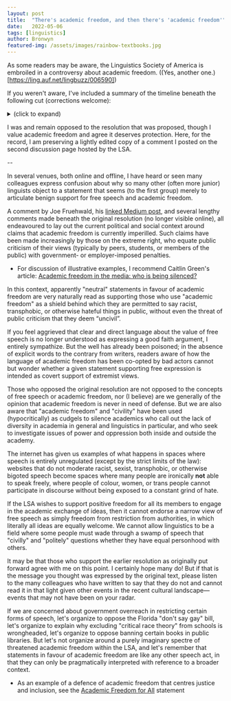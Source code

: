 ```yaml
---
layout: post
title:  "There's academic freedom, and then there's 'academic freedom'"
date:   2022-05-06
tags: [linguistics]
author: Bronwyn
featured-img: /assets/images/rainbow-textbooks.jpg
---
```


As some readers may be aware, the Linguistics Society of America is embroiled in a controversy about academic freedom. ((Yes, another one.)[https://ling.auf.net/lingbuzz/006590])

If you weren't aware, I've included a summary of the timeline beneath the following cut (corrections welcome):

<details>

<summary>(click to expand)</summary>

- *April 26:* The LSA distributes a resolution for discussion by the membership. The resolution proposes that the LSA adopt a lightly revised version of the [Chicago Principles of Free Expression](https://freeexpression.uchicago.edu/); comments are open until May 31, to be followed by a vote of the membership.
- *Immediately thereafter, continuing for several days:* Some comment in support of the resolution, but most in opposition. In addition to a variety of procedural and practical objections, Many objectors point out that the resolution undercuts or is hostile to recent work attempting to advance justice, equity, diversity, and inclusion within the LSA. (Several commenters observe that for exactly this reason, the Chicago Principles have not been uncontroversial.)
- *At the same time:* Reading the minutes of the January 2022 meeting of the LSA Executive Committee, one commenter observes that adopting the Chicago Principles was initially proposed to the EC directly, not as a resolution. In the same meeting of the EC, two other proposals were put to the EC: removing the *Perspectives* section from the flagship LSA journal *Language*, and ending the voluntary collection of demographic information from LSA members. This confluence of proposals is seen by many opponents of the resolution as confirmation that at least some of the people who proposed it do indeed seek to undercut efforts to improve equity, diversity, and inclusion in the LSA.
- *May 2:* The LSA EC withdraws the resolution on procedural grounds (according to an email, the EC believed they voted only on whether to send a resolution to the membership, while in fact they vote on whether to approve the resolution themselves). Comments are hidden, then made visible, then hidden again. Briefly, a comment from one of the original signatories to the resolution is visible, promising a collective unified statement in a few days.
- *May 6:* The LSA EC emails the membership again, this time with a link to a new forum for discussing the resolution. None of the previous comments are visible, but commenters are invited to repost if they choose.

</details>

I was and remain opposed to the resolution that was proposed, though I value academic freedom and agree it deserves protection. Here, for the record, I am preserving a lightly edited copy of a comment I posted on the second discussion page hosted by the LSA.

--

In several venues, both online and offline, I have heard or seen many colleagues express confusion about why so many other (often more junior) linguists object to a statement that seems (to the first group) merely to articulate benign support for free speech and academic freedom.

A comment by Joe Fruehwald, his [linked Medium post](https://medium.com/@JoFrhwld/what-does-freedom-mean-a4624e89dcf5), and several lengthy comments made beneath the original resolution (no longer visible online), all endeavoured to lay out the current political and social context around claims that academic freedom is currently imperilled. Such claims have been made increasingly by those on the extreme right, who equate public criticism of their views (typically by peers, students, or members of the public) with government- or employer-imposed penalties.

- For discussion of illustrative examples, I recommend Caitlin Green's article: <a href="https://www.liberalcurrents.com/academic-freedom-in-the-media-who-is-being-silenced/">Academic freedom in the media: who is being silenced?</a>

In this context, apparently "neutral" statements in favour of academic freedom are very naturally read as supporting those who use "academic freedom" as a shield behind which they are permitted to say racist, transphobic, or otherwise hateful things in public, without even the threat of public criticism that they deem “uncivil”.

If you feel aggrieved that clear and direct language about the value of free speech is no longer understood as expressing a good faith argument, I entirely sympathize. But the well has already been poisoned; in the absence of explicit words to the contrary from writers, readers aware of how the language of academic freedom has been co-opted by bad actors cannot but wonder whether a given statement supporting free expression is intended as covert support of extremist views.

Those who opposed the original resolution are not opposed to the concepts of free speech or academic freedom, nor (I believe) are we generally of the opinion that academic freedom is never in need of defense. But we are also aware that "academic freedom" and "civility" have been used (hypocritically) as cudgels to silence academics who call out the lack of diversity in academia in general and linguistics in particular, and who seek to investigate issues of power and oppression both inside and outside the academy.

The internet has given us examples of what happens in spaces where speech is entirely unregulated (except by the strict limits of the law): websites that do not moderate racist, sexist, transphobic, or otherwise bigoted speech become spaces where many people are ironically <b>not</b> able to speak freely, where people of colour, women, or trans people cannot participate in discourse without being exposed to a constant grind of hate.

If the LSA wishes to support positive freedom for all its members to engage in the academic exchange of ideas, then it cannot endorse a narrow view of free speech as simply freedom from restriction from authorities, in which literally all ideas are equally welcome. We cannot allow linguistics to be a field where some people must wade through a swamp of speech that "civilly" and "politely" questions whether they have equal personhood with others.

It may be that those who support the earlier resolution as originally put forward agree with me on this point. I certainly hope many do! But if that is the message you thought was expressed by the original text, please listen to the many colleagues who have written to say that they do not and cannot read it in that light given other events in the recent cultural landscape—events that may not have been on your radar.

If we are concerned about government overreach in restricting certain forms of speech, let's organize to oppose the Florida "don't say gay" bill, let's organize to explain why excluding "critical race theory" from schools is wrongheaded, let's organize to oppose banning certain books in public libraries. But let's not organize around a purely imaginary spectre of threatened academic freedom within the LSA, and let's remember that statements in favour of academic freedom are like any other speech act, in that they can only be pragmatically interpreted with reference to a broader context.

- As an example of a defence of academic freedom that centres justice and inclusion, see the [Academic Freedom for All](https://www.academicfreedomforall.com/) statement
